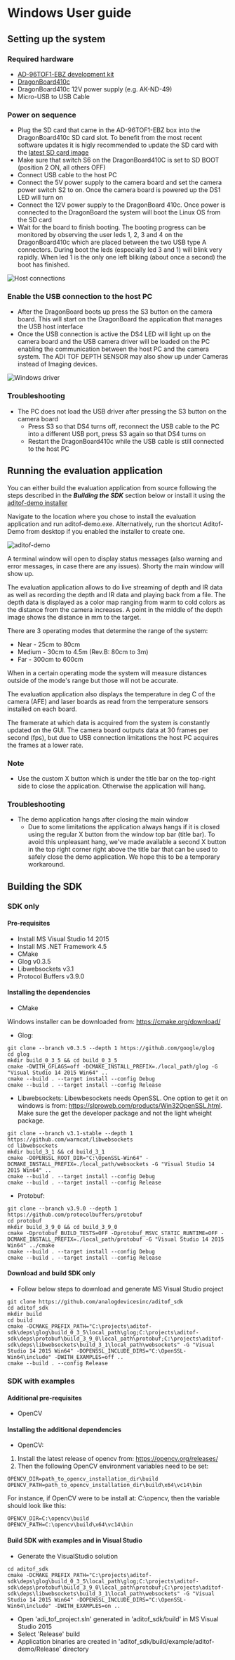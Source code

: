 # Windows User guide

## Setting up the system

### Required hardware
- [AD-96TOF1-EBZ development kit](https://www.analog.com/en/design-center/evaluation-hardware-and-software/evaluation-boards-kits/ad-96tof1-ebz.html)
- [DragonBoard410c](https://www.96boards.org/product/dragonboard410c/)
- DragonBoard410c 12V power supply (e.g. AK-ND-49)
- Micro-USB to USB Cable

### Power on sequence
- Plug the SD card that came in the AD-96TOF1-EBZ box into the DragonBoard410c SD card slot. To benefit from the most recent software updates it is higly recommended to update the SD card with the [latest SD card image](https://github.com/analogdevicesinc/aditof_sdk#supported-embedded-platforms)
- Make sure that switch S6 on the DragonBoard410C is set to SD BOOT (position 2 ON, all others OFF)
- Connect USB cable to the host PC
- Connect the 5V power supply to the camera board and set the camera power switch S2 to on. Once the camera board is powered up the DS1 LED will turn on
- Connect the 12V power supply to the DragonBoard 410c. Once power is connected to the DragonBoard the system will boot the Linux OS from the SD card
- Wait for the board to finish booting. The booting progress can be monitored by observing the user leds 1, 2, 3 and 4 on the DragonBoard410c which are placed between the two USB type A connectors. During boot the leds (especially led 3 and 1) will blink very rapidly. When led 1 is the only one left bliking (about once a second) the boot has finished.

![Host connections](https://github.com/analogdevicesinc/aditof_sdk/blob/master/doc/img/db410c_usb.JPG)

### Enable the USB connection to the host PC
- After the DragonBoard boots up press the S3 button on the camera board. This will start on the DragonBoard the application that manages the USB host interface
- Once the USB connection is active the DS4 LED will light up on the camera board and the USB camera driver will be loaded on the PC enabling the communication between the host PC and the camera system. The ADI TOF DEPTH SENSOR may also show up under Cameras instead of Imaging devices.

![Windows driver](https://github.com/analogdevicesinc/aditof_sdk/blob/master/doc/img/windows_db410c_usb.JPG)

### Troubleshooting
 - The PC does not load the USB driver after pressing the S3 button on the camera board
    - Press S3 so that DS4 turns off, reconnect the USB cable to the PC into a different USB port, press S3 again so that DS4 turns on
    - Restart the DragonBoard410c while the USB cable is still connected to the host PC

## Running the evaluation application

You can either build the evaluation application from source following the steps described in the ***Building the SDK*** section below or install it using the [aditof-demo installer](https://github.com/analogdevicesinc/aditof_sdk/releases/latest)

Navigate to the location where you chose to install the evaluation application and run aditof-demo.exe. Alternatively, run the shortcut Aditof-Demo from desktop if you enabled the installer to create one.

![aditof-demo](https://github.com/analogdevicesinc/aditof_sdk/blob/master/doc/img/aditof_demo.png)

A terminal window will open to display status messages (also warning and error messages, in case there are any issues). Shorty the main window will show up.

The evaluation application allows to do live streaming of depth and IR data as well as recording the depth and IR data and playing back from a file. The depth data is displayed as a color map ranging from warm to cold colors as the distance from the camera increases. A point in the middle of the depth image shows the distance in mm to the target.

There are 3 operating modes that determine the range of the system:
 - Near - 25cm to 80cm
 - Medium - 30cm to 4.5m (Rev.B: 80cm to 3m)
 - Far - 300cm to 600cm

When in a certain operating mode the system will measure distances outside of the mode's range but those will not be accurate.

The evaluation application also displays the temperature in deg C of the camera (AFE) and laser boards as read from the temperature sensors installed on each board.

The framerate at which data is acquired from the system is constantly updated on the GUI. The camera board outputs data at 30 frames per second (fps), but due to USB connection limitations the host PC acquires the frames at a lower rate.

### Note
 - Use the custom X button which is under the title bar on the top-right side to close the application. Otherwise the application will hang.

### Troubleshooting
- The demo application hangs after closing the main window
  - Due to some limitations the application always hangs if it is closed using the regular X button from the window top bar (title bar). To avoid this unpleasant hang, we've made available a second X button in the top right corner right above the title bar that can be used to safely close the demo application. We hope this to be a temporary workaround.

## Building the SDK

### SDK only

#### Pre-requisites
* Install MS Visual Studio 14 2015
* Install MS .NET Framework 4.5
* CMake
* Glog v0.3.5
* Libwebsockets v3.1
* Protocol Buffers v3.9.0

#### Installing the dependencies
* CMake

Windows installer can be downloaded from: https://cmake.org/download/

* Glog:
```console
git clone --branch v0.3.5 --depth 1 https://github.com/google/glog
cd glog
mkdir build_0_3_5 && cd build_0_3_5
cmake -DWITH_GFLAGS=off -DCMAKE_INSTALL_PREFIX=./local_path/glog -G "Visual Studio 14 2015 Win64" ..
cmake --build . --target install --config Debug
cmake --build . --target install --config Release
```

* Libwebsockets:
Libewbesockets needs OpenSSL. One option to get it on windows is from: https://slproweb.com/products/Win32OpenSSL.html. Make sure the get the developer package and not the light wheight package.
```console
git clone --branch v3.1-stable --depth 1 https://github.com/warmcat/libwebsockets
cd libwebsockets
mkdir build_3_1 && cd build_3_1
cmake -DOPENSSL_ROOT_DIR="C:\OpenSSL-Win64" -DCMAKE_INSTALL_PREFIX=./local_path/websockets -G "Visual Studio 14 2015 Win64" ..
cmake --build . --target install --config Debug
cmake --build . --target install --config Release
```

* Protobuf:
```console
git clone --branch v3.9.0 --depth 1 https://github.com/protocolbuffers/protobuf
cd protobuf
mkdir build_3_9_0 && cd build_3_9_0
cmake -Dprotobuf_BUILD_TESTS=OFF -Dprotobuf_MSVC_STATIC_RUNTIME=OFF -DCMAKE_INSTALL_PREFIX=./local_path/protobuf -G "Visual Studio 14 2015 Win64" ../cmake
cmake --build . --target install --config Debug
cmake --build . --target install --config Release
```

#### Download and build SDK only
* Follow below steps to download and generate MS Visual Studio project
```console
git clone https://github.com/analogdevicesinc/aditof_sdk
cd aditof_sdk
mkdir build
cd build
cmake -DCMAKE_PREFIX_PATH="C:\projects\aditof-sdk\deps\glog\build_0_3_5\local_path\glog;C:\projects\aditof-sdk\deps\protobuf\build_3_9_0\local_path\protobuf;C:\projects\aditof-sdk\deps\libwebsockets\build_3_1\local_path\websockets" -G "Visual Studio 14 2015 Win64" -DOPENSSL_INCLUDE_DIRS="C:\OpenSSL-Win64\include" -DWITH_EXAMPLES=off ..
cmake --build . --config Release
```

### SDK with examples

#### Additional pre-requisites
* OpenCV

#### Installing the additional dependencies
* OpenCV:
1. Install the latest release of opencv from: https://opencv.org/releases/
2. Then the following OpenCV environment variables need to be set:

```
OPENCV_DIR=path_to_opencv_installation_dir\build
OPENCV_PATH=path_to_opencv_installation_dir\build\x64\vc14\bin
```

For instance, if OpenCV were to be install at: C:\opencv, then the variable should look like this:
```
OPENCV_DIR=C:\opencv\build
OPENCV_PATH=C:\opencv\build\x64\vc14\bin
```

#### Build SDK with examples and in Visual Studio
- Generate the VisualStudio solution
```console
cd aditof_sdk
cmake -DCMAKE_PREFIX_PATH="C:\projects\aditof-sdk\deps\glog\build_0_3_5\local_path\glog;C:\projects\aditof-sdk\deps\protobuf\build_3_9_0\local_path\protobuf;C:\projects\aditof-sdk\deps\libwebsockets\build_3_1\local_path\websockets" -G "Visual Studio 14 2015 Win64" -DOPENSSL_INCLUDE_DIRS="C:\OpenSSL-Win64\include" -DWITH_EXAMPLES=on ..
```
- Open 'adi_tof_project.sln' generated in 'aditof_sdk/build' in MS Visual Studio 2015
- Select 'Release' build
- Application binaries are created in 'aditof_sdk/build/example/aditof-demo/Release' directory
